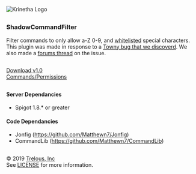 ![Krinetha Logo](https://shadowkingdom.org/logo-text.png "ShadowKingdom Logo")

<h2 align="center"></h2>

### ShadowCommandFilter

Filter commands to only allow a-Z 0-9, and [whitelisted](https://github.com/ShadowKingdomMC/ShadowCommandFilter/blob/master/src/main/resources/config/config.json) special characters.
<br>This plugin was made in response to a [Towny bug that we discoverd](https://github.com/TownyAdvanced/Towny/issues/3197). We also made a [forums thread](https://shadowkingdom.org/threads/v3-crash-maintenance-10-03-19.1734/) on the issue. 

<h2 align="center"></h2>

[Download v1.0](https://github.com/ShadowKingdomMC/ShadowCommandFilter/releases/download/v1.0/ShadowCommandFilter-10032019-1.0.jar)<br>
[Commands/Permissions](https://github.com/ShadowKingdomMC/ShadowCommandFilter/wiki/Commands-Permissions)

<h2 align="center"></h2>

#### Server Dependancies

* Spigot 1.8.* or greater

#### Code Dependancies

* Jonfig (https://github.com/Matthewn7/Jonfig)
* CommandLib (https://github.com/Matthewn7/CommandLib)

<h2 align="center"></h2>

© 2019 [Trelous, Inc](https://trelous.com) <br>
See [LICENSE](https://github.com/ShadowKingdomMC/ShadowCommandFilter/blob/master/LICENSE) for more information.
